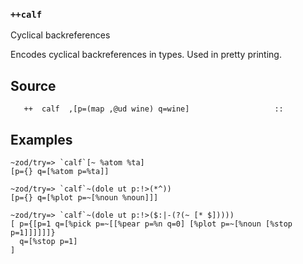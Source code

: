 ### `++calf`

Cyclical backreferences

Encodes cyclical backreferences in types. Used in pretty printing.

Source
------

       ++  calf  ,[p=(map ,@ud wine) q=wine]                   ::

Examples
--------

    ~zod/try=> `calf`[~ %atom %ta]
    [p={} q=[%atom p=%ta]]

    ~zod/try=> `calf`~(dole ut p:!>(*^))
    [p={} q=[%plot p=~[%noun %noun]]]

    ~zod/try=> `calf`~(dole ut p:!>($:|-(?(~ [* $]))))
    [ p={[p=1 q=[%pick p=~[[%pear p=%n q=0] [%plot p=~[%noun [%stop p=1]]]]]]}
      q=[%stop p=1]
    ]


